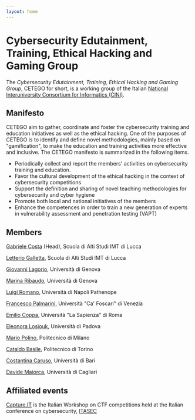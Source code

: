 ```yaml
---
layout: home
---
```


# Cybersecurity Edutainment, Training, Ethical Hacking and Gaming Group

The *Cybersecurity Edutainment, Training, Ethical Hacking and Gaming Group*, CETEGO for short, is a working group of the Italian [National Interuniversity Consortium for Informatics (CINI)](http://consorzio-cini.it).

## Manifesto

CETEGO aim to gather, coordinate and foster the cybersecurity training and education initiatives as well as the ethical hacking.
One of the purposes of CETEGO is to identify and define novel methodologies, mainly based on "gamification", to make the education and training activities more effective and inclusive.
The CETEGO manifesto is summarized in the following items.
- Periodically collect and report the members' activities on cybersecurity training and education.
- Favor the cultural development of the ethical hacking in the context of cybersecurity competitions
- Support the definition and sharing of novel teaching methodologies for cybersecurity and cyber hygiene
- Promote both local and national initiatives of the members
- Enhance the competences in order to train a new generation of experts in vulnerability assessment and penetration testing (VAPT)

## Members

[Gabriele Costa](http://www.imtlucca.it/gabriele.costa) (Head), Scuola di Alti Studi IMT di Lucca

[Letterio Galletta](https://www.imtlucca.it/it/letterio.galletta), Scuola di Alti Studi IMT di Lucca

[Giovanni Lagorio](https://www.dibris.unige.it/lagorio-giovanni), Università di Genova

[Marina Ribaudo](https://www.dibris.unige.it/ribaudo-marina), Università di Genova

[Luigi Romano](https://www.uniparthenope.it/ugov/person/2017), Università di Napoli Pathenope

[Francesco	Palmarini](https://www.unive.it/data/persone/11900656), Università "Ca' Foscari" di Venezia

[Emilio Coppa](https://ecoppa.github.io/), Università "La Sapienza" di Roma

[Eleonora Losiouk](https://www.math.unipd.it/~elosiouk/),	Università di Padova

[Mario	Polino](https://jinblack.it/), Politecnico di Milano

[Cataldo	Basile](http://www.dauin.polito.it/it/personale/scheda/(nominativo)/cataldo.basile), Politecnico di Torino

[Costantina Caruso](http://m.ict.uniba.it/rubrica/costantina.caruso), Università di Bari

[Davide Maiorca](https://www.unica.it/unica/it/ateneo_s07_ss01.page?contentId=SHD187705), Università di Cagliari

## Affiliated events

[Capture.IT](https://sysma.imtlucca.it/capture-it/) is the Italian Workshop on CTF competitions held at the Italian conference on cybersecurity, [ITASEC](https://itasec.it/)
